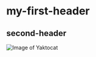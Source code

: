 # my-first-header
## second-header
![Image of Yaktocat](https://octodex.github.com/images/yaktocat.png)
